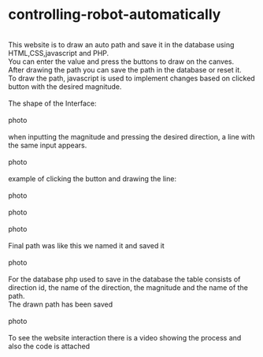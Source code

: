 # controlling-robot-automatically
<br/>This website is to draw an auto path and save it in the database using HTML,CSS,javascript and PHP.<br/>
You can enter the value and press the buttons to draw on the canves.<br/>
After drawing the path you can save the path in the database or reset it.<br/>
To draw the path, javascript is used to implement changes based on clicked button with the desired magnitude.<br/><br/>
The shape of the Interface:<br/>
<br/>photo<br/>
<br/>when inputting the magnitude and pressing the desired direction, a line with the same input appears.<br/>
<br/>photo<br/>
<br/>example of clicking the button and drawing the line:<br/>
<br/>photo<br/>
<br/>photo<br/>
<br/>photo<br/>
<br/>Final path was like this we named it and saved it<br/>
<br/>photo<br/>
<br/>For the database php used to save in the database the table consists of direction id, the name of the direction, the magnitude and the name of the path.<br/>
The drawn path has been saved<br/>
<br/>photo<br/>
<br/>To see the website interaction there is a video showing the process and also the code is attached
